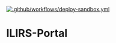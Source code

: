 [![.github/workflows/deploy-sandbox.yml](https://github.com/centric001/abiapay-portal/actions/workflows/deploy-sandbox.yml/badge.svg)](https://github.com/centric001/abiapay-portal/actions/workflows/deploy-sandbox.yml)
# ILIRS-Portal
